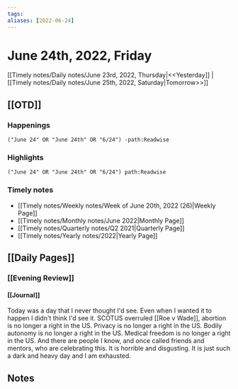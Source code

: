 ```yaml
---
tags:
aliases: [2022-06-24]
---
```


# June 24th, 2022, Friday

[[Timely notes/Daily notes/June 23rd, 2022, Thursday|<<Yesterday]] | [[Timely notes/Daily notes/June 25th, 2022, Saturday|Tomorrow>>]]

## [[OTD]]

### Happenings

```query
("June 24" OR "June 24th" OR "6/24") -path:Readwise
```

### Highlights

```query
("June 24" OR "June 24th" OR "6/24") path:Readwise
```

### Timely notes
- [[Timely notes/Weekly notes/Week of June 20th, 2022 (26)|Weekly Page]]
- [[Timely notes/Monthly notes/June 2022|Monthly Page]]
- [[Timely notes/Quarterly notes/Q2 2021|Quarterly Page]]
- [[Timely notes/Yearly notes/2022|Yearly Page]]

## [[Daily Pages]]

### [[Evening Review]]

#### [[Journal]]

Today was a day that I never thought I'd see. Even when I wanted it to happen I didn't think I'd see it. SCOTUS overruled [[Roe v Wade]], abortion is no longer a right in the US. Privacy is no longer a right in the US. Bodily autonomy is no longer a right in the US. Medical freedom is no longer a right in the US. And there are people I know, and once called friends and mentors, who are celebrating this. It is horrible and disgusting. It is just such a dark and heavy day and I am exhausted.

## Notes
